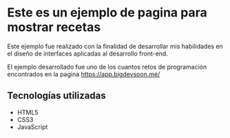 # Este es un ejemplo de pagina para mostrar recetas

Este ejemplo fue realizado con la finalidad de desarrollar mis habilidades en el diseño de interfaces aplicadas al desarrollo front-end.

El ejemplo desarrollado fue uno de los cuantos retos de programación encontrados en la pagina
https://app.bigdevsoon.me/

## Tecnologías utilizadas

- HTML5
- CSS3
- JavaScript
